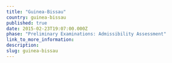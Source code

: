 ```yaml
---
title: "Guinea-Bissau"
country: guinea-bissau
published: true
date: 2015-02-23T19:07:00.000Z
phase: "Preliminary Examinations: Admissibility Assessment"
link_to_more_information:
description:
slug: guinea-bissau
---
```

